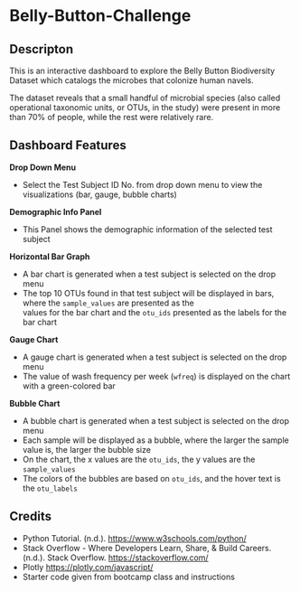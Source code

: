 # Belly-Button-Challenge

## Descripton

This is an interactive dashboard to explore the Belly Button Biodiversity Dataset which catalogs the microbes that colonize human navels.

The dataset reveals that a small handful of microbial species (also called operational taxonomic units, or OTUs, in the study) were present in more than 70% of people, while the rest were relatively rare.

## Dashboard Features

  **Drop Down Menu**
  - Select the Test Subject ID No. from drop down menu to view the visualizations (bar, gauge, bubble charts)

  **Demographic Info Panel**
  - This Panel shows the demographic information of the selected test subject
   
  **Horizontal Bar Graph**
  - A bar chart is generated when a test subject is selected on the drop menu
  - The top 10 OTUs found in that test subject will be displayed in bars, where the `sample_values` are presented as the    
    values for the bar chart and the `otu_ids` presented as the labels for the bar chart
 
   **Gauge Chart**
  - A gauge chart is generated when a test subject is selected on the drop menu
  - The value of wash frequency per week (`wfreq`) is displayed on the chart with a green-colored bar
  
  **Bubble Chart**
  - A bubble chart is generated when a test subject is selected on the drop menu
  - Each sample will be displayed as a bubble, where the larger the sample value is, the larger the bubble size
  - On the chart, the x values are the `otu_ids`, the y values are the `sample_values`
  - The colors of the bubbles are based on `otu_ids`, and the hover text is the `otu_labels`

## Credits
  - Python Tutorial. (n.d.). https://www.w3schools.com/python/<br>
  - Stack Overflow - Where Developers Learn, Share, & Build Careers. (n.d.). Stack Overflow. https://stackoverflow.com/<br>
  - Plotly https://plotly.com/javascript/<br>
  - Starter code given from bootcamp class and instructions<br>
